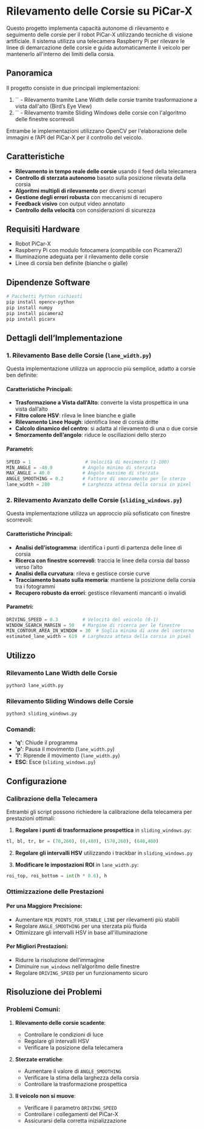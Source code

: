 # Rilevamento delle Corsie su PiCar-X

Questo progetto implementa capacità autonome di rilevamento e seguimento delle corsie per il robot PiCar-X utilizzando tecniche di visione artificiale. Il sistema utilizza una telecamera Raspberry Pi per rilevare le linee di demarcazione delle corsie e guida automaticamente il veicolo per mantenerlo all'interno dei limiti della corsia.

## Panoramica

Il progetto consiste in due principali implementazioni:

1. `` - Rilevamento tramite Lane Width delle corsie tramite trasformazione a vista dall'alto (Bird’s Eye View)
2. `` - Rilevamento tramite Sliding Windows delle corsie con l'algoritmo delle finestre scorrevoli

Entrambe le implementazioni utilizzano OpenCV per l'elaborazione delle immagini e l’API del PiCar-X per il controllo del veicolo.

## Caratteristiche

- **Rilevamento in tempo reale delle corsie** usando il feed della telecamera
- **Controllo di sterzata autonomo** basato sulla posizione rilevata della corsia
- **Algoritmi multipli di rilevamento** per diversi scenari
- **Gestione degli errori robusta** con meccanismi di recupero
- **Feedback visivo** con output video annotato
- **Controllo della velocità** con considerazioni di sicurezza

## Requisiti Hardware

- Robot PiCar-X
- Raspberry Pi con modulo fotocamera (compatibile con Picamera2)
- Illuminazione adeguata per il rilevamento delle corsie
- Linee di corsia ben definite (bianche o gialle)

## Dipendenze Software

```bash
# Pacchetti Python richiesti
pip install opencv-python
pip install numpy
pip install picamera2
pip install picarx
```

## Dettagli dell’Implementazione

### 1. Rilevamento Base delle Corsie (`lane_width.py`)

Questa implementazione utilizza un approccio più semplice, adatto a corsie ben definite:

#### Caratteristiche Principali:

- **Trasformazione a Vista dall’Alto**: converte la vista prospettica in una vista dall’alto
- **Filtro colore HSV**: rileva le linee bianche e gialle
- **Rilevamento Linee Hough**: identifica linee di corsia dritte
- **Calcolo dinamico del centro**: si adatta al rilevamento di una o due corsie
- **Smorzamento dell’angolo**: riduce le oscillazioni dello sterzo

#### Parametri:

```python
SPEED = 1                    # Velocità di movimento (1-100)
MIN_ANGLE = -40.0           # Angolo minimo di sterzata
MAX_ANGLE = 40.0            # Angolo massimo di sterzata
ANGLE_SMOOTHING = 0.2       # Fattore di smorzamento per lo sterzo
lane_width = 280            # Larghezza attesa della corsia in pixel
```

### 2. Rilevamento Avanzato delle Corsie (`sliding_windows.py`)

Questa implementazione utilizza un approccio più sofisticato con finestre scorrevoli:

#### Caratteristiche Principali:

- **Analisi dell’istogramma**: identifica i punti di partenza delle linee di corsia
- **Ricerca con finestre scorrevoli**: traccia le linee della corsia dal basso verso l’alto
- **Analisi della curvatura**: rileva e gestisce corsie curve
- **Tracciamento basato sulla memoria**: mantiene la posizione della corsia tra i fotogrammi
- **Recupero robusto da errori**: gestisce rilevamenti mancanti o invalidi

#### Parametri:

```python
DRIVING_SPEED = 0.3         # Velocità del veicolo (0-1)
WINDOW_SEARCH_MARGIN = 50   # Margine di ricerca per le finestre
MIN_CONTOUR_AREA_IN_WINDOW = 30  # Soglia minima di area del contorno
estimated_lane_width = 619  # Larghezza attesa della corsia in pixel
```

## Utilizzo

### Rilevamento Lane Width delle Corsie

```bash
python3 lane_width.py
```

### Rilevamento Sliding Windows delle Corsie

```bash
python3 sliding_windows.py
```

### Comandi:

- **'q'**: Chiude il programma
- **'p'**: Pausa il movimento (`lane_width.py`)
- **'l'**: Riprende il movimento (`lane_width.py`)
- **ESC**: Esce (`sliding_windows.py`)

## Configurazione

### Calibrazione della Telecamera

Entrambi gli script possono richiedere la calibrazione della telecamera per prestazioni ottimali:

1. **Regolare i punti di trasformazione prospettica** in `sliding_windows.py`:

```python
tl, bl, tr, br = (70,260), (0,480), (570,260), (640,480)
```

2. **Regolare gli intervalli HSV** utilizzando i trackbar in `sliding_windows.py`

3. **Modificare le impostazioni ROI** in `lane_width.py`:

```python
roi_top, roi_bottom = int(h * 0.6), h
```

### Ottimizzazione delle Prestazioni

#### Per una Maggiore Precisione:

- Aumentare `MIN_POINTS_FOR_STABLE_LINE` per rilevamenti più stabili
- Regolare `ANGLE_SMOOTHING` per una sterzata più fluida
- Ottimizzare gli intervalli HSV in base all'illuminazione

#### Per Migliori Prestazioni:

- Ridurre la risoluzione dell’immagine
- Diminuire `num_windows` nell’algoritmo delle finestre
- Regolare `DRIVING_SPEED` per un funzionamento sicuro

## Risoluzione dei Problemi

### Problemi Comuni:

1. **Rilevamento delle corsie scadente**:

   - Controllare le condizioni di luce
   - Regolare gli intervalli HSV
   - Verificare la posizione della telecamera

2. **Sterzate erratiche**:

   - Aumentare il valore di `ANGLE_SMOOTHING`
   - Verificare la stima della larghezza della corsia
   - Controllare la trasformazione prospettica

3. **Il veicolo non si muove**:

   - Verificare il parametro `DRIVING_SPEED`
   - Controllare i collegamenti del PiCar-X
   - Assicurarsi della corretta inizializzazione